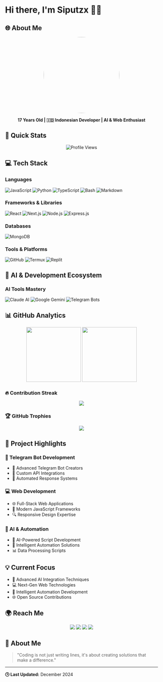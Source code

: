 # Hi there, I'm Siputzx 👨‍💻 

## 🌐 About Me

<div align="center">
  <img src="https://github.com/siputzx-id.png" width="250" style="border-radius: 50%;">
  
  **17 Years Old | 🇮🇩 Indonesian Developer | AI & Web Enthusiast**
</div>

## 🚀 Quick Stats

<div align="center">
  <img src="https://komarev.com/ghpvc/?username=siputzx-id&color=blueviolet&style=flat-square" alt="Profile Views"/>
</div>

## 💻 Tech Stack

### Languages
![JavaScript](https://img.shields.io/badge/-JavaScript-black?style=flat-square&logo=javascript)
![Python](https://img.shields.io/badge/-Python-black?style=flat-square&logo=Python)
![TypeScript](https://img.shields.io/badge/-TypeScript-black?style=flat-square&logo=typescript)
![Bash](https://img.shields.io/badge/-Bash-black?style=flat-square&logo=gnu-bash)
![Markdown](https://img.shields.io/badge/-Markdown-black?style=flat-square&logo=markdown)

### Frameworks & Libraries
![React](https://img.shields.io/badge/-React-black?style=flat-square&logo=react)
![Next.js](https://img.shields.io/badge/-Next.js-black?style=flat-square&logo=next.js)
![Node.js](https://img.shields.io/badge/-Node.js-black?style=flat-square&logo=Node.js)
![Express.js](https://img.shields.io/badge/-Express.js-black?style=flat-square&logo=express)

### Databases
![MongoDB](https://img.shields.io/badge/-MongoDB-black?style=flat-square&logo=mongodb)

### Tools & Platforms
![GitHub](https://img.shields.io/badge/-GitHub-black?style=flat-square&logo=github)
![Termux](https://img.shields.io/badge/-Termux-black?style=flat-square&logo=linux)
![Replit](https://img.shields.io/badge/-Replit-black?style=flat-square&logo=replit)

## 🤖 AI & Development Ecosystem

### AI Tools Mastery
![Claude AI](https://img.shields.io/badge/-Claude%20AI-black?style=flat-square&logo=anthropic)
![Google Gemini](https://img.shields.io/badge/-Google%20Gemini-black?style=flat-square&logo=google)
![Telegram Bots](https://img.shields.io/badge/-Telegram%20Bots-black?style=flat-square&logo=telegram)

## 📊 GitHub Analytics

<div align="center">
  <img height="180em" src="https://github-readme-stats.vercel.app/api?username=siputzx-id&show_icons=true&theme=radical&include_all_commits=true&count_private=true"/>
  <img height="180em" src="https://github-readme-stats.vercel.app/api/top-langs/?username=siputzx-id&layout=compact&theme=radical"/>
</div>

### 🔥 Contribution Streak

<div align="center">
  <img src="https://github-readme-streak-stats.herokuapp.com/?user=siputzx-id&theme=radical"/>
</div>

### 🏆 GitHub Trophies

<div align="center">
  <img src="https://github-profile-trophy.vercel.app/?username=siputzx-id&theme=radical&column=7"/>
</div>

## 🚀 Project Highlights

### 🤖 Telegram Bot Development
- 💬 Advanced Telegram Bot Creators
- 🔧 Custom API Integrations
- 📡 Automated Response Systems

### 💻 Web Development
- 🌐 Full-Stack Web Applications
- 🚀 Modern JavaScript Frameworks
- 🔍 Responsive Design Expertise

### 🧠 AI & Automation
- 🤖 AI-Powered Script Development
- 🔬 Intelligent Automation Solutions
- 📊 Data Processing Scripts

## 💡 Current Focus

- 🚀 Advanced AI Integration Techniques
- 💻 Next-Gen Web Technologies
- 🤖 Intelligent Automation Development
- 🌐 Open Source Contributions

## 🌍 Reach Me

<div align="center">
  <a href="https://t.me/siputzx"><img src="https://img.shields.io/badge/-Telegram-black?style=flat-square&logo=telegram"/></a>
  <a href="https://wa.me/6285658939117"><img src="https://img.shields.io/badge/-WhatsApp-black?style=flat-square&logo=whatsapp"/></a>
  <a href="mailto:siputzx.id@gmail.com"><img src="https://img.shields.io/badge/-Email-black?style=flat-square&logo=gmail"/></a>
  <a href="https://github.com/siputzx-id"><img src="https://img.shields.io/badge/-GitHub-black?style=flat-square&logo=github"/></a>
</div>

## 💬 About Me

> "Coding is not just writing lines, it's about creating solutions that make a difference."

---

**🕒 Last Updated:** December 2024

